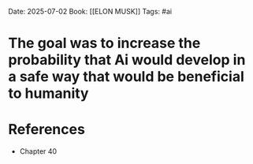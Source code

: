 Date: 2025-07-02
Book: [[ELON MUSK]]
Tags: #ai
# The goal was to increase the probability  that Ai would develop in a safe way that would be beneficial to humanity



# References
- Chapter 40